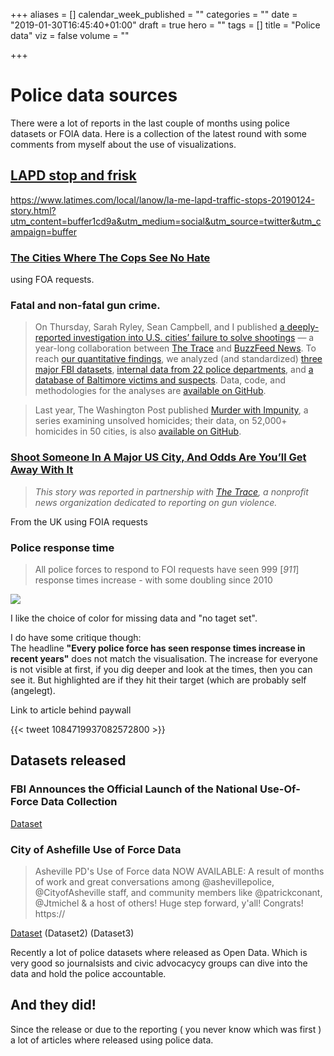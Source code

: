 +++
aliases = []
calendar_week_published = ""
categories = ""
date = "2019-01-30T16:45:40+01:00"
draft = true
hero = ""
tags = []
title = "Police data"
viz = false
volume = ""

+++
# Police data sources

There were a lot of reports in the last couple of months using police datasets or FOIA data. 
Here is a collection of the latest round with some comments from myself about the use of visualizations.

## [LAPD stop and frisk](https://www.latimes.com/local/lanow/la-me-lapd-traffic-stops-20190124-story.html?utm_content=buffer1cd9a&utm_medium=social&utm_source=twitter&utm_campaign=buffer)

https://www.latimes.com/local/lanow/la-me-lapd-traffic-stops-20190124-story.html?utm_content=buffer1cd9a&utm_medium=social&utm_source=twitter&utm_campaign=buffer


### [The Cities Where The Cops See No Hate](https://www.buzzfeednews.com/article/peteraldhous/hate-crimes-miami-police-irving-syracuse)

using FOA requests.

### **Fatal and non-fatal gun crime.** 

> On Thursday, Sarah Ryley, Sean Campbell, and I published [a deeply-reported investigation into U.S. cities’ failure to solve shootings](http://mail01.tinyletterapp.com/data-is-plural/data-is-plural-2019-01-30-edition/13579937-www.buzzfeednews.com/article/sarahryley/police-unsolved-shootings?c=2ac11ac4-b7f1-4897-b37a-987161fbd027) — a year-long collaboration between [The Trace](http://mail01.tinyletterapp.com/data-is-plural/data-is-plural-2019-01-30-edition/13579941-www.thetrace.org/?c=2ac11ac4-b7f1-4897-b37a-987161fbd027) and [BuzzFeed News](http://mail01.tinyletterapp.com/data-is-plural/data-is-plural-2019-01-30-edition/13579945-www.buzzfeednews.com/?c=2ac11ac4-b7f1-4897-b37a-987161fbd027). To reach [our quantitative findings](http://mail01.tinyletterapp.com/data-is-plural/data-is-plural-2019-01-30-edition/13579949-www.buzzfeednews.com/article/sarahryley/5-things-to-know-about-cities-failure-to-arrest-shooters?c=2ac11ac4-b7f1-4897-b37a-987161fbd027), we analyzed (and standardized) [three major FBI datasets](http://mail01.tinyletterapp.com/data-is-plural/data-is-plural-2019-01-30-edition/13579953-github.com/the-trace-and-buzzfeed-news/federal-crime-data-analysis?c=2ac11ac4-b7f1-4897-b37a-987161fbd027), [internal data from 22 police departments](http://mail01.tinyletterapp.com/data-is-plural/data-is-plural-2019-01-30-edition/13579957-github.com/the-trace-and-buzzfeed-news/local-police-data-analysis?c=2ac11ac4-b7f1-4897-b37a-987161fbd027), and [a database of Baltimore victims and suspects](http://mail01.tinyletterapp.com/data-is-plural/data-is-plural-2019-01-30-edition/13579961-github.com/the-trace-and-buzzfeed-news/baltimore-shootings-analysis?c=2ac11ac4-b7f1-4897-b37a-987161fbd027). Data, code, and methodologies for the analyses are [available on GitHub](http://mail01.tinyletterapp.com/data-is-plural/data-is-plural-2019-01-30-edition/13579965-github.com/the-trace-and-buzzfeed-news/introduction?c=2ac11ac4-b7f1-4897-b37a-987161fbd027). 

> Last year, The Washington Post published [Murder with Impunity](http://mail01.tinyletterapp.com/data-is-plural/data-is-plural-2019-01-30-edition/13579969-www.washingtonpost.com/graphics/2018/investigations/where-murders-go-unsolved/?c=2ac11ac4-b7f1-4897-b37a-987161fbd027), a series examining unsolved homicides; their data, on 52,000+ homicides in 50 cities, is also [available on GitHub](http://mail01.tinyletterapp.com/data-is-plural/data-is-plural-2019-01-30-edition/13579973-github.com/washingtonpost/data-homicides?c=2ac11ac4-b7f1-4897-b37a-987161fbd027).

### [Shoot Someone In A Major US City, And Odds Are You’ll Get Away With It](https://www.buzzfeednews.com/article/sarahryley/police-unsolved-shootings)

> _This story was reported in partnership with_ [_The Trace_](https://www.thetrace.org/features/murder-solve-rate-gun-violence-baltimore-shootings)_, a nonprofit news organization dedicated to reporting on gun violence._

From the UK using FOIA requests

### Police response time

> All police forces to respond to FOI requests have seen 999 \[_911_\] response times increase - with some doubling since 2010

![](https://pbs.twimg.com/media/Dw2yaPsX4AAbNGX?format=jpg&name=large)

I like the choice of color for missing data and "no taget set". 

I do have some critique though:  
The headline **"Every police force has seen response times increase in recent years"** does not match the visualisation. The increase for everyone is not visible at first, if you dig deeper and look at the times, then you can see it. But highlighted are if they hit their target (which are probably self (angelegt). 

Link to article behind paywall

{{< tweet 1084719937082572800 >}}


## Datasets released

### FBI Announces the Official Launch of the National Use-Of-Force Data Collection

[Dataset ](https://www.fbi.gov/services/cjis/ucr/use-of-force)

### City of Ashefille Use of Force Data
> Asheville PD's Use of Force data NOW AVAILABLE: A result of months of work and great conversations among @ashevillepolice, @CityofAsheville staff, and community members like @patrickconant, @Jtmichel & a host of others! Huge step forward, y'all! Congrats! https://

[Dataset](https://data-avl.opendata.arcgis.com/datasets/apd-use-of-force)
(Dataset2) (Dataset3)




Recently a lot of police datasets where released as Open Data. Which is very good so journalsists and civic advocacycy groups can dive into the data and hold the police accountable.

## And they did!

Since the release or due to the reporting ( you never know which was first ) a lot of articles where released using police data.

